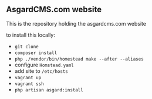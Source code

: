 ## AsgardCMS.com website

This is the repository holding the asgardcms.com website

to install this locally:

- `git clone`
- `composer install`
- `php ./vendor/bin/homestead make --after --aliases`
- configure `Homstead.yaml`
- add site to `/etc/hosts`
- `vagrant up`
- `vagrant ssh`
- `php artisan asgard:install`
